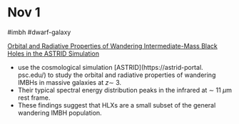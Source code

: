 # Nov 1

#imbh #dwarf-galaxy 

[Orbital and Radiative Properties of Wandering Intermediate-Mass Black Holes in the ASTRID Simulation](https://arxiv.org/pdf/2210.16319.pdf)
- use the cosmological simulation [ASTRID](https://astrid-portal. psc.edu/) to study the orbital and radiative properties of wandering IMBHs in massive galaxies at $z\sim$  3.
- Their typical spectral energy distribution peaks in the infrared at $\sim$ 11 $\mu$m rest frame.
- These findings suggest that HLXs are a small subset of the general wandering IMBH population.